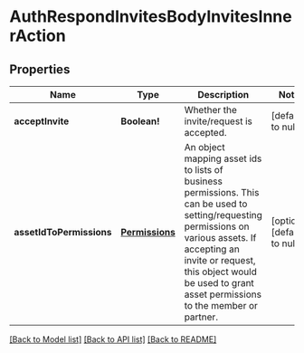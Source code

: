 # AuthRespondInvitesBodyInvitesInnerAction

## Properties
Name | Type | Description | Notes
------------ | ------------- | ------------- | -------------
**acceptInvite** | **Boolean!** | Whether the invite/request is accepted. | [default to null]
**assetIdToPermissions** | [**Permissions**](array.md) | An object mapping asset ids to lists of business permissions. This can be used to setting/requesting permissions on various assets. If accepting an invite or request, this object would be used to grant asset permissions to the member or partner.  | [optional] [default to null]

[[Back to Model list]](../README.md#documentation-for-models) [[Back to API list]](../README.md#documentation-for-api-endpoints) [[Back to README]](../README.md)


